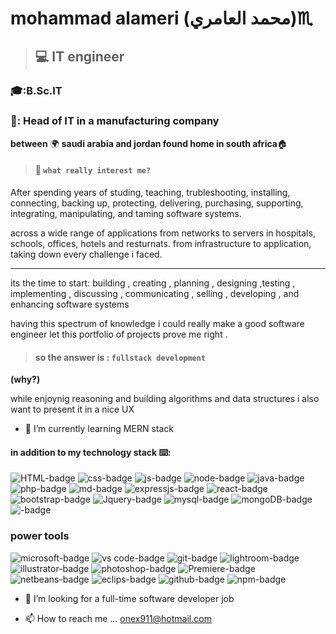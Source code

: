 # mohammad alameri (محمد العامري):scorpius:

>## :computer: IT engineer 
### 🎓:B.Sc.IT
### 💼: Head of IT in a manufacturing company

**between** 🌍 **saudi arabia and jordan found home in south africa**🏠

> #### 👀 **`what really interest me?`**

After spending years of studing, teaching, trubleshooting, installing, connecting, backing up,
protecting, delivering, purchasing, supporting, integrating, manipulating, and taming software systems.

across a wide range of applications from networks to servers in hospitals, schools, offices, hotels and resturnats.
from infrastructure to application, taking down every challenge i faced.   

---

its the time to start: building , creating , planning , designing ,testing , implementing , discussing , communicating , selling , developing , and enhancing software systems

having this spectrum of knowledge i could really make a good software engineer 
let this portfolio of projects prove me right .

>#### so the answer is : `fullstack development`

**(why?)**

while enjoynig reasoning and building algorithms and data structures i also want to present it in a nice UX

- 🌱 I’m currently learning MERN stack 
#### in addition to my technology stack ⌨️:

![HTML-badge](https://img.shields.io/badge/HTML5-E34F26?style=for-the-badge&logo=html5&logoColor=white "HTML5")
![css-badge](https://img.shields.io/badge/CSS3-1572B6?style=for-the-badge&logo=css3&logoColor=white "css3")
![js-badge](https://img.shields.io/badge/JavaScript-323330?style=for-the-badge&logo=javascript&logoColor=F7DF1E "js")
![node-badge](https://img.shields.io/badge/Node.js-43853D?style=for-the-badge&logo=node.js&logoColor=white "node.js")
![java-badge](https://img.shields.io/badge/HTML-239120?style=for-the-badge&logo=html5&logoColor=white "java")
![php-badge](https://img.shields.io/badge/PHP-777BB4?style=for-the-badge&logo=php&logoColor=white "php")
![md-badge](https://img.shields.io/badge/Markdown-000000?style=for-the-badge&logo=markdown&logoColor=white "MarkDown")
![expressjs-badge](https://img.shields.io/badge/EXPRESS-000000?style=for-the-badge&logo=express&logoColor=white "express.js")
![react-badge](https://img.shields.io/badge/React-20232A?style=for-the-badge&logo=react&logoColor=61DAFB "react")
![bootstrap-badge](https://img.shields.io/badge/Bootstrap-563D7C?style=for-the-badge&logo=bootstrap&logoColor=white "BootStrap")
![Jquery-badge](https://img.shields.io/badge/jQuery-0769AD?style=for-the-badge&logo=jquery&logoColor=white "Jquery")
![mysql-badge](https://img.shields.io/badge/MySQL-00000F?style=for-the-badge&logo=mysql&logoColor=white "MySql")
![mongoDB-badge](https://img.shields.io/badge/MongoDB-4EA94B?style=for-the-badge&logo=mongodb&logoColor=white "MongoDb")
![-badge](https://img.shields.io/badge/phpMyAdmin-6C78AF?style=for-the-badge&logo=phpmyadmin&logoColor=white "")

### power tools

![microsoft-badge](https://img.shields.io/badge/Microsoft%20Office-gray?logo=microsoft%20office&labelColor=red "office")
![vs code-badge](https://img.shields.io/badge/vs.code-gray?logo=visual%20studio%20code&labelColor=blue "visual studio code")
![git-badge](https://img.shields.io/badge/-Git-gray?logo=git&labelColor=orange&logoColor=white "git")
![lightroom-badge](https://img.shields.io/badge/-Adobe%20Lightroom-gray?logo=adobe%20lightroom&logoColor=white&labelColor=31A8FF "Adobe lightroom")
![illustrator-badge](https://img.shields.io/badge/-Adobe%20Illustrator-gray?logo=Adobe%20Illustrator&logoColor=white&labelColor=FF9A00 "adobe illustrator")
![photoshop-badge](https://img.shields.io/badge/-Adobe%20Photoshop-gray?logo=Adobe%20photoshop&logoColor=white&labelColor=31A8FF "Premiere")
![Premiere-badge](https://img.shields.io/badge/-Adobe%20Premiere%20Pro-gray?logo=Adobe%20Premiere%20Pro&logoColor=white&labelColor=9999FF "")
![netbeans-badge](https://img.shields.io/badge/-Apache%20NetBeans%20IDE-gray?logo=Apache%20NetBeans%20IDE&logoColor=white&labelColor=1B6AC6 "netbeans")
![eclips-badge](https://img.shields.io/badge/-Eclipse%20IDE-gray?logo=Eclipse%20IDE&logoColor=white&labelColor=2C2255 "eclips")
![github-badge](https://img.shields.io/badge/-GitHub-gray?logo=github&logoColor=white&labelColor=181717 "github")
![npm-badge](https://img.shields.io/badge/-Npm-gray?logo=npm&logoColor=white&labelColor=CB3837 "npm")


- 💞️ I’m looking for a full-time software developer job 

- 📫 How to reach me ...
onex911@hotmail.com

<!---
greekmido/greekmido is a ✨ special ✨ repository because its `README.md` (this file) appears on your GitHub profile.
You can click the Preview link to take a look at your changes.
--->
